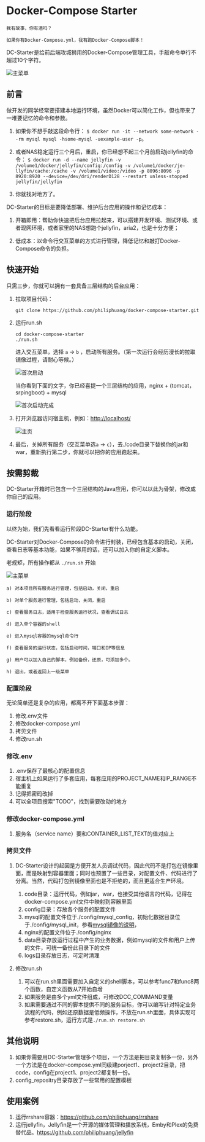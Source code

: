 # Docker-Compose Starter

```
我有故事，你有酒吗？

如果你有Docker-Compose.yml，我有跑Docker-Compose脚本！
```

DC-Starter是给前后端攻城狮用的Docker-Compose管理工具，手敲命令单行不超过10个字符。

![主菜单](https://github.com/philiphuang/docker-compose-starter/blob/master/docs/main-menu.png)

## 前言

做开发的同学经常要搭建本地运行环境，虽然Docker可以简化工作，但也带来了一堆要记忆的命令和参数。

  1. 如果你不想手敲这段命令行： ``` $ docker run -it --network some-network --rm mysql mysql -hsome-mysql -uexample-user -p ```。

  2. 或者NAS稳定运行三个月后，重启，你已经想不起三个月前启动jellyfin的命令： ``` $ docker run -d --name jellyfin -v /volume1/docker/jellyfin/config:/config -v /volume1/docker/je-llyfin/cache:/cache -v /volume1/video:/video -p 8096:8096 -p 8920:8920 --device=/dev/dri/renderD128 --restart unless-stopped jellyfin/jellyfin ```

  3. 你就找对地方了。

DC-Starter的目标是要降低部署、维护后台应用的操作和记忆成本：

  1. 开箱即用：帮助你快速把后台应用拉起来，可以搭建开发环境、测试环境、或者现网环境，或者家里的NAS想跑个jellyfin，aria2，也是十分方便；

  2. 低成本：以命令行交互菜单的方式进行管理，降低记忆和敲打Docker-Compose命令的负担。

## 快速开始

只需三步，你就可以拥有一套具备三层结构的后台应用：

1. 拉取项目代码：

    ```
    git clone https://github.com/philiphuang/docker-compose-starter.git
    ```

2. 运行run.sh

    ```
    cd docker-compose-starter
    ./run.sh
    ```
    进入交互菜单，选择 ```a``` -> ```b``` ，启动所有服务。（第一次运行会经历漫长的拉取镜像过程，请耐心等候。）

    ![首次启动](https://github.com/philiphuang/docker-compose-starter/blob/master/docs/first-start.png)

    当你看到下面的文字，你已经喜提一个三层结构的应用，nginx + (tomcat，srpingboot) + mysql

    ![首次启动完成](https://github.com/philiphuang/docker-compose-starter/blob/master/docs/done-first-start.png)

3. 打开浏览器访问宿主机，例如：[http://localhost/](http://localhost/)

    ![主页](https://github.com/philiphuang/docker-compose-starter/blob/master/docs/home-page.png)

4. 最后，关掉所有服务（交互菜单选```a``` -> ```c```），去./code目录下替换你的jar和war，重新执行第二步，你就可以把你的应用跑起来。

## 按需剪裁

DC-Starter开箱时已包含一个三层结构的Java应用，你可以以此为骨架，修改成你自己的应用。

### 运行阶段

以终为始，我们先看看运行阶段DC-Starter有什么功能。

DC-Starter对Docker-Compose的命令进行封装，已经包含基本的启动，关闭，查看日志等基本功能，如果不够用的话，还可以加入你的自定义脚本。

老规矩，所有操作都从 ```./run.sh``` 开始

![主菜单](https://github.com/philiphuang/docker-compose-starter/blob/master/docs/main-menu.png)

    a) 对本项目所有服务进行管理，包括启动，关闭，重启

    b) 对单个服务进行管理，包括启动，关闭，重启

    c) 查看服务日志，适用于检查服务运行状况，查看调试日志

    d) 进入单个容器的shell

    e) 进入mysql容器的mysql命令行

    f) 查看服务的运行状态，包括启动时间，端口和IP等信息

    g) 用户可以加入自己的脚本，例如备份，还原，可添加多个。

    h) 退出，或者返回上一级菜单

### 配置阶段

无论简单还是复杂的应用，都离不开下面基本步骤：

 1. 修改.env文件
 2. 修改docker-compose.yml
 3. 拷贝文件
 4. 修改run.sh

### 修改.env
 1. .env保存了最核心的配置信息
 2. 宿主机上如果运行了多套应用，每套应用的PROJECT_NAME和IP_RANGE不能重复
 3. 记得把密码改掉
 4. 可以全项目搜索"TODO"，找到需要改动的地方

### 修改docker-compose.yml
 1. 服务名（service name）要和CONTAINER_LIST_TEXT的值对应上

### 拷贝文件
 1. DC-Starter设计的起因是方便开发人员调试代码，因此代码不是打包在镜像里面，而是映射到容器里面；同时也预置了一些目录，对配置文件、代码进行了分离。当然，代码打包到镜像里面也是不拒绝的，而且更适合生产环境。
     1. code目录：运行代码，例如jar，war，也接受其他语言的代码，记得在docker-compose.yml文件中映射到容器里面
     2. config目录：存放各个服务的配置文件
     3. mysql的配置文件位于./config/mysql_config，初始化数据目录位于./config/mysql_init，参看[mysql镜像的说明](https://hub.docker.com/_/mysql)，
     4. nginx的配置文件位于./config/nginx
     5. data目录存放运行过程中产生的业务数据，例如mysql的文件和用户上传的文件，可统一备份此目录下的文件
     6. logs目录存放日志，可定时清理

 2. 修改run.sh
     1. 可以在run.sh里面需要加入自定义的shell脚本，可以参考func7和func8两个函数，自定义函数从7开始自增
     2. 如果服务是由多个yml文件组成，可修改DCC_COMMAND变量
     3. 如果需要通过不同的脚本提供不同的服务目标，你可以编写针对特定业务流程的代码，例如还原数据是低频操作，不放在run.sh里面，具体实现可参考restore.sh，运行方式是```./run.sh restore.sh```

## 其他说明

1. 如果你需要用DC-Starter管理多个项目，一个方法是把目录复制多一份，另外一个方法是在docker-compose.yml同级建porject1、project2目录，把code，config在project1、project2都复制一份。
 2. config_repositry目录存放了一些常用的配置模板

## 使用案例
 1. 运行rrshare容器：https://github.com/philiphuang/rrshare
 2. 运行jellyfin，Jellyfin是一个开源的媒体管理和播放系统，Emby和Plex的免费替代品。https://github.com/philiphuang/jellyfin
